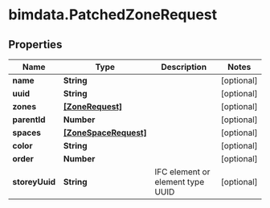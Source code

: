 # bimdata.PatchedZoneRequest

## Properties

Name | Type | Description | Notes
------------ | ------------- | ------------- | -------------
**name** | **String** |  | [optional] 
**uuid** | **String** |  | [optional] 
**zones** | [**[ZoneRequest]**](ZoneRequest.md) |  | [optional] 
**parentId** | **Number** |  | [optional] 
**spaces** | [**[ZoneSpaceRequest]**](ZoneSpaceRequest.md) |  | [optional] 
**color** | **String** |  | [optional] 
**order** | **Number** |  | [optional] 
**storeyUuid** | **String** | IFC element or element type UUID | [optional] 


